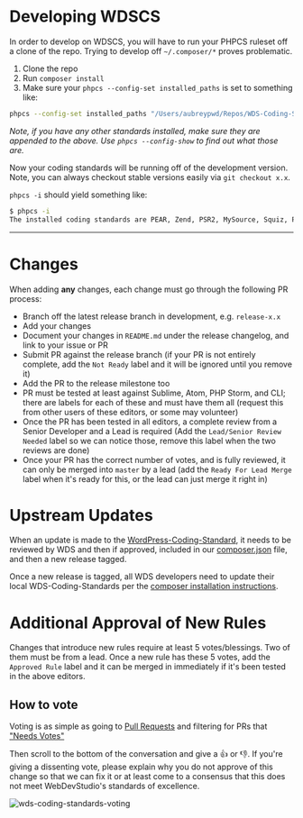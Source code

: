 # Developing WDSCS

In order to develop on WDSCS, you will have to run your PHPCS ruleset off a clone of the repo. Trying to develop off `~/.composer/*` proves problematic.

1. Clone the repo
2. Run `composer install`
2. Make sure your `phpcs --config-set installed_paths` is set to something like:

```bash
phpcs --config-set installed_paths "/Users/aubreypwd/Repos/WDS-Coding-Standards/vendor/wp-coding-standards/wpcs,/Users/aubreypwd/Repos/WDS-Coding-Standards"
```

_Note, if you have any other standards installed, make sure they are appended to the above. Use `phpcs --config-show` to find out what those are._

Now your coding standards will be running off of the development version. Note, you can always checkout stable versions easily via `git checkout x.x`.

`phpcs -i` should yield something like:

```bash
$ phpcs -i
The installed coding standards are PEAR, Zend, PSR2, MySource, Squiz, PSR1, WordPress-VIP, WordPress, WordPress-Extra, WordPress-Docs, WordPress-Core and WebDevStudios
```
_________________

# Changes

When adding __any__ changes, each change must go through the following PR process:

- Branch off the latest release branch in development, e.g. `release-x.x`
- Add your changes
- Document your changes in `README.md` under the release changelog, and link to your issue or PR
- Submit PR against the release branch (if your PR is not entirely complete, add the `Not Ready` label and it will be ignored until you remove it)
- Add the PR to the release milestone too
- PR must be tested at least against Sublime, Atom, PHP Storm, and CLI; there are labels for each of these and must have them all (request this from other users of these editors, or some may volunteer)
- Once the PR has been tested in all editors, a complete review from a Senior Developer and a Lead is required (Add the `Lead/Senior Review Needed` label so we can notice those, remove this label when the two reviews are done)
- Once your PR has the correct number of votes, and is fully reviewed, it can only be merged into `master` by a lead (add the `Ready For Lead Merge` label when it's ready for this, or the lead can just merge it right in)

# Upstream Updates

When an update is made to the [WordPress-Coding-Standard](https://github.com/WordPress-Coding-Standards/WordPress-Coding-Standards/releases), it needs to be reviewed by WDS and then if approved, included in our [composer.json](https://github.com/WebDevStudios/WDS-Coding-Standards/blob/master/composer.json) file, and then a new release tagged.

Once a new release is tagged, all WDS developers need to update their local WDS-Coding-Standards per the [composer installation instructions](https://github.com/WebDevStudios/WDS-Coding-Standards/wiki/Installation#composer).

# Additional Approval of New Rules

Changes that introduce new rules require at least 5 votes/blessings. Two of them
must be from a lead. Once a new rule has these 5 votes, add the `Approved Rule`
label and it can be merged in immediately if it's been tested in the above
editors.

## How to vote

Voting is as simple as going to [Pull Requests](https://github.com/WebDevStudios/WDS-Coding-Standards/pulls) and filtering for PRs that ["Needs Votes"](https://github.com/WebDevStudios/WDS-Coding-Standards/pulls?q=is%3Aopen+is%3Apr+label%3A%22Needs+Votes%22)

Then scroll to the bottom of the conversation and give a 👍 or 👎. If you're giving a dissenting vote, please explain why you do not approve of this change so that we can fix it or at least come to a consensus that this does not meet WebDevStudio's standards of excellence.

![wds-coding-standards-voting](https://user-images.githubusercontent.com/630830/31842232-ac59d226-b5b2-11e7-882c-bcff69fdcc31.gif)

